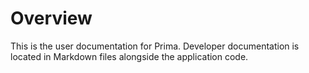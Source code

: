 # Overview

This is the user documentation for Prima. Developer documentation is located in Markdown files alongside the application code.
